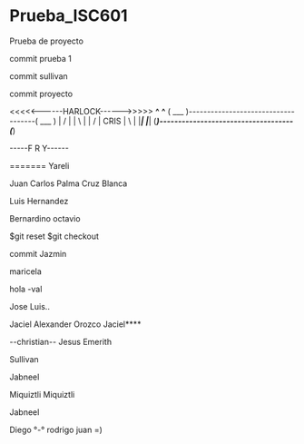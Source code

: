 # Prueba_ISC601
Prueba de proyecto

commit prueba 1

commit sullivan

commit proyecto

<<<<<------HARLOCK------>>>>>
 __^__                                      __^__
( ___ )------------------------------------( ___ )
 | / |                                      | \ |
 | / |                CRIS                  | \ |
 |___|                                      |___|
(_____)------------------------------------(_____) 

-----F R Y------

=======
Yareli

Juan Carlos Palma Cruz Blanca

Luis Hernandez

Bernardino octavio

$git reset
$git checkout


commit Jazmin


maricela

hola -val


Jose Luis..

Jaciel
Alexander Orozco
Jaciel****


--christian--
Jesus Emerith

Sullivan 


Jabneel 

Miquiztli
Miquiztli

Jabneel 

Diego °-°
rodrigo juan =)
